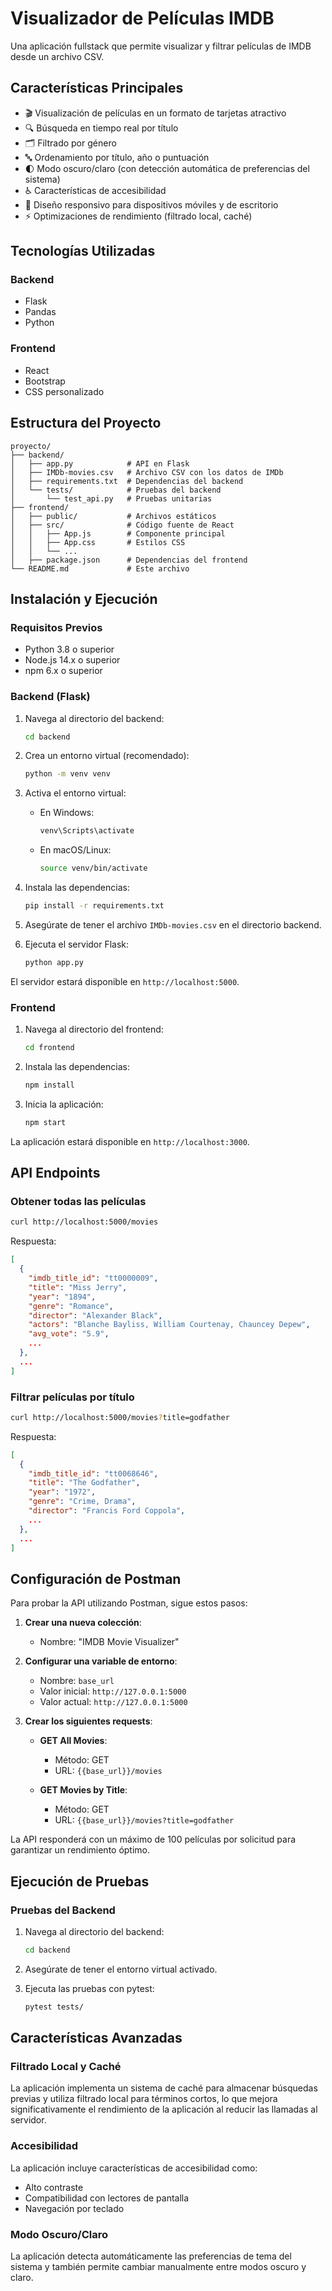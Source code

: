 # Visualizador de Películas IMDB

Una aplicación fullstack que permite visualizar y filtrar películas de IMDB desde un archivo CSV.



## Características Principales

- 🎬 Visualización de películas en un formato de tarjetas atractivo
- 🔍 Búsqueda en tiempo real por título
- 🗂️ Filtrado por género
- 🔤 Ordenamiento por título, año o puntuación
- 🌓 Modo oscuro/claro (con detección automática de preferencias del sistema)
- ♿ Características de accesibilidad
- 📱 Diseño responsivo para dispositivos móviles y de escritorio
- ⚡ Optimizaciones de rendimiento (filtrado local, caché)

## Tecnologías Utilizadas

### Backend
- Flask
- Pandas
- Python

### Frontend
- React
- Bootstrap
- CSS personalizado

## Estructura del Proyecto

```
proyecto/
├── backend/
│   ├── app.py            # API en Flask
│   ├── IMDb-movies.csv   # Archivo CSV con los datos de IMDb
│   ├── requirements.txt  # Dependencias del backend
│   └── tests/            # Pruebas del backend
│       └── test_api.py   # Pruebas unitarias
├── frontend/
│   ├── public/           # Archivos estáticos
│   ├── src/              # Código fuente de React
│   │   ├── App.js        # Componente principal
│   │   ├── App.css       # Estilos CSS
│   │   └── ...
│   ├── package.json      # Dependencias del frontend
└── README.md             # Este archivo
```

## Instalación y Ejecución

### Requisitos Previos
- Python 3.8 o superior
- Node.js 14.x o superior
- npm 6.x o superior

### Backend (Flask)

1. Navega al directorio del backend:
   ```bash
   cd backend
   ```

2. Crea un entorno virtual (recomendado):
   ```bash
   python -m venv venv
   ```

3. Activa el entorno virtual:
   - En Windows:
     ```bash
     venv\Scripts\activate
     ```
   - En macOS/Linux:
     ```bash
     source venv/bin/activate
     ```

4. Instala las dependencias:
   ```bash
   pip install -r requirements.txt
   ```

5. Asegúrate de tener el archivo `IMDb-movies.csv` en el directorio backend.

6. Ejecuta el servidor Flask:
   ```bash
   python app.py
   ```

El servidor estará disponible en `http://localhost:5000`.

### Frontend

1. Navega al directorio del frontend:
   ```bash
   cd frontend
   ```

2. Instala las dependencias:
   ```bash
   npm install
   ```

3. Inicia la aplicación:
   ```bash
   npm start
   ```

La aplicación estará disponible en `http://localhost:3000`.

## API Endpoints

### Obtener todas las películas

```bash
curl http://localhost:5000/movies
```

Respuesta:
```json
[
  {
    "imdb_title_id": "tt0000009",
    "title": "Miss Jerry",
    "year": "1894",
    "genre": "Romance",
    "director": "Alexander Black",
    "actors": "Blanche Bayliss, William Courtenay, Chauncey Depew",
    "avg_vote": "5.9",
    ...
  },
  ...
]
```

### Filtrar películas por título

```bash
curl http://localhost:5000/movies?title=godfather
```

Respuesta:
```json
[
  {
    "imdb_title_id": "tt0068646",
    "title": "The Godfather",
    "year": "1972",
    "genre": "Crime, Drama",
    "director": "Francis Ford Coppola",
    ...
  },
  ...
]
```

## Configuración de Postman

Para probar la API utilizando Postman, sigue estos pasos:

1. **Crear una nueva colección**:
   - Nombre: "IMDB Movie Visualizer"

2. **Configurar una variable de entorno**:
   - Nombre: `base_url`
   - Valor inicial: `http://127.0.0.1:5000`
   - Valor actual: `http://127.0.0.1:5000`

3. **Crear los siguientes requests**:

   - **GET All Movies**:
     - Método: GET
     - URL: `{{base_url}}/movies`

   - **GET Movies by Title**:
     - Método: GET
     - URL: `{{base_url}}/movies?title=godfather`

La API responderá con un máximo de 100 películas por solicitud para garantizar un rendimiento óptimo.

## Ejecución de Pruebas

### Pruebas del Backend

1. Navega al directorio del backend:
   ```bash
   cd backend
   ```

2. Asegúrate de tener el entorno virtual activado.

3. Ejecuta las pruebas con pytest:
   ```bash
   pytest tests/
   ```

## Características Avanzadas

### Filtrado Local y Caché

La aplicación implementa un sistema de caché para almacenar búsquedas previas y utiliza filtrado local para términos cortos, lo que mejora significativamente el rendimiento de la aplicación al reducir las llamadas al servidor.

### Accesibilidad

La aplicación incluye características de accesibilidad como:
- Alto contraste
- Compatibilidad con lectores de pantalla
- Navegación por teclado

### Modo Oscuro/Claro

La aplicación detecta automáticamente las preferencias de tema del sistema y también permite cambiar manualmente entre modos oscuro y claro.


